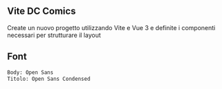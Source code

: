 ## Vite DC Comics

Create un nuovo progetto utilizzando Vite e Vue 3 e definite i componenti necessari per strutturare il layout

## Font

```sh
Body: Open Sans
Titolo: Open Sans Condensed
```
